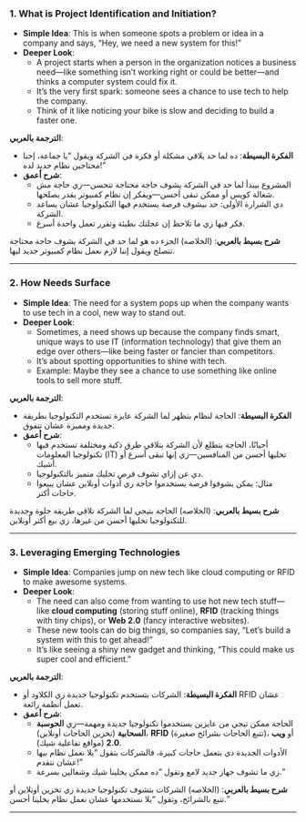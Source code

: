 ### 1. What is Project Identification and Initiation?
- **Simple Idea**: This is when someone spots a problem or idea in a company and says, “Hey, we need a new system for this!”
- **Deeper Look**: 
  - A project starts when a person in the organization notices a business need—like something isn’t working right or could be better—and thinks a computer system could fix it.
  - It’s the very first spark: someone sees a chance to use tech to help the company.
  - Think of it like noticing your bike is slow and deciding to build a faster one.

**الترجمة بالعربي**:  
- **الفكرة البسيطة**: ده لما حد يلاقي مشكلة أو فكرة في الشركة ويقول “يا جماعة، إحنا محتاجين نظام جديد لده!”
- **شرح أعمق**: 
  - المشروع بيبدأ لما حد في الشركة يشوف حاجة محتاجة تتحسن—زي حاجة مش شغالة كويس أو ممكن تبقى أحسن—ويفكر إن نظام كمبيوتر يقدر يصلحها.
  - دي الشرارة الأولى: حد بيشوف فرصة يستخدم فيها التكنولوجيا عشان يساعد الشركة.
  - فكر فيها زي ما تلاحظ إن عجلتك بطيئة وتقرر تعمل واحدة أسرع.

**شرح بسيط بالعربي**:  (الخلاصه)
الجزء ده هو لما حد في الشركة يشوف حاجة محتاجة تتصلح ويقول إننا لازم نعمل نظام كمبيوتر جديد ليها.

---

### 2. How Needs Surface
- **Simple Idea**: The need for a system pops up when the company wants to use tech in a cool, new way to stand out.
- **Deeper Look**: 
  - Sometimes, a need shows up because the company finds smart, unique ways to use IT (information technology) that give them an edge over others—like being faster or fancier than competitors.
  - It’s about spotting opportunities to shine with tech.
  - Example: Maybe they see a chance to use something like online tools to sell more stuff.

**الترجمة بالعربي**:  
- **الفكرة البسيطة**: الحاجة لنظام بتظهر لما الشركة عايزة تستخدم التكنولوجيا بطريقة جديدة ومميزة عشان تتفوق.
- **شرح أعمق**: 
  - أحيانًا، الحاجة بتطلع لأن الشركة بتلاقي طرق ذكية ومختلفة تستخدم فيها تكنولوجيا المعلومات (IT) تخليها أحسن من المنافسين—زي إنها تبقى أسرع أو أشيك.
  - دي عن إزاي تشوف فرص تخليك متميز بالتكنولوجيا.
  - مثال: يمكن يشوفوا فرصة يستخدموا حاجة زي أدوات أونلاين عشان يبيعوا حاجات أكتر.

**شرح بسيط بالعربي**:  (الخلاصه)
الحاجة بتيجي لما الشركة تلاقي طريقة حلوة وجديدة للتكنولوجيا تخليها أحسن من غيرها، زي بيع أكتر أونلاين.

---

### 3. Leveraging Emerging Technologies
- **Simple Idea**: Companies jump on new tech like cloud computing or RFID to make awesome systems.
- **Deeper Look**: 
  - The need can also come from wanting to use hot new tech stuff—like **cloud computing** (storing stuff online), **RFID** (tracking things with tiny chips), or **Web 2.0** (fancy interactive websites).
  - These new tools can do big things, so companies say, “Let’s build a system with this to get ahead!”
  - It’s like seeing a shiny new gadget and thinking, “This could make us super cool and efficient.”

**الترجمة بالعربي**:  
- **الفكرة البسيطة**: الشركات بتستخدم تكنولوجيا جديدة زي الكلاود أو RFID عشان تعمل أنظمة رائعة.
- **شرح أعمق**: 
  - الحاجة ممكن تيجي من عايزين يستخدموا تكنولوجيا جديدة ومهمة—زي **الحوسبة السحابية** (تخزين الحاجات أونلاين)، **RFID** (تتبع الحاجات بشرائح صغيرة)، أو **ويب 2.0** (مواقع تفاعلية شيك).
  - الأدوات الجديدة دي بتعمل حاجات كبيرة، فالشركات بتقول “يلا نعمل نظام بيها عشان نتقدم!”
  - زي ما تشوف جهاز جديد لامع وتقول “ده ممكن يخلينا شيك وشغالين بسرعة.”

**شرح بسيط بالعربي**:  (الخلاصه)
الشركات بتشوف تكنولوجيا جديدة زي تخزين أونلاين أو تتبع بالشرائح، وتقول “يلا نستخدمها عشان نعمل نظام يخلينا أحسن.”

---
